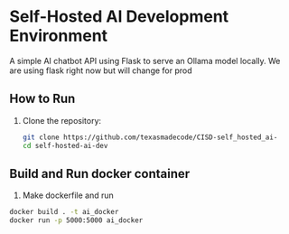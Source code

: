 # Self-Hosted AI Development Environment

A simple AI chatbot API using Flask to serve an Ollama model locally.
We are using flask right now but will change for prod


## How to Run

1. Clone the repository:
   ```bash
   git clone https://github.com/texasmadecode/CISD-self_hosted_ai-
   cd self-hosted-ai-dev
## Build and Run docker container   
1. Make dockerfile and run
  ```bash
  docker build . -t ai_docker
  docker run -p 5000:5000 ai_docker

